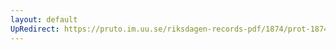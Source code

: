 ```yaml
---
layout: default
UpRedirect: https://pruto.im.uu.se/riksdagen-records-pdf/1874/prot-1874--ak--319/prot-1874--ak--319_003.pdf
---
```

